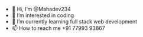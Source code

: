 - 👋 Hi, I’m @Mahadev234
- 👀 I’m interested in coding
- 🌱 I’m currently learning full stack web development
- 📫 How to reach me +91 77993 93867

<!---
Mahadev234/Mahadev234 is a ✨ special ✨ repository because its `README.md` (this file) appears on your GitHub profile.
You can click the Preview link to take a look at your changes.
--->
